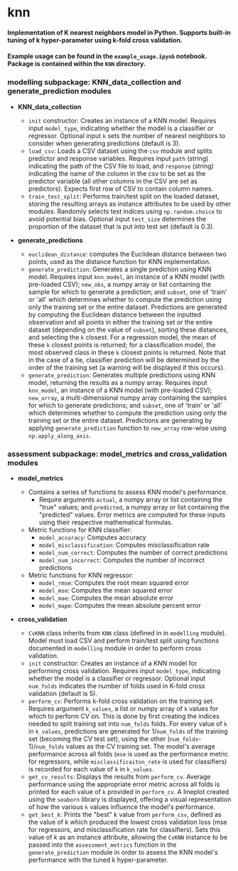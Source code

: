 # knn
#### Implementation of K nearest neighbors model in Python. Supports built-in tuning of k hyper-parameter using k-fold cross validation.

#### Example usage can be found in the `example_usage.ipynb` notebook. Package is contained within the `KNN` directory.

### modelling subpackage: KNN_data_collection and generate_prediction modules
  - **KNN_data_collection**
    - `init` constructor: Creates an instance of a KNN model. Requires input `model_type`, indicating whether the model is a classifier or regressor. Optional input `k` sets the number of nearest neighbors to consider when generating predictions (default is 3).
    - `load_csv`: Loads a CSV dataset using the `csv` module and splits predictor and response variables. Requires input `path` (string) indicating the path of the CSV file to load, and `response` (string) indicating the name of the column in the csv to be set as the predictor variable (all other columns in the CSV are set as predictors). Expects first row of CSV to contain column names.
    - `train_test_split`: Performs train/test split on the loaded dataset, storing the resulting arrays as instance attributes to be used by other modules. Randomly selects test indices using `np.random.choice` to avoid potential bias. Optional input `test_size` determines the proportion of the dataset that is put into test set (default is 0.3).

  - **generate_predictions**
    - `euclidean_distance`: computes the Euclidean distance between two points, used as the distance function for KNN implementation.
    - `generate_prediction`: Generates a single prediction using KNN model. Requires input `knn_model`, an instance of a KNN model (with pre-loaded CSV); `new_obs`, a numpy array or list containing the sample for which to generate a prediction; and `subset`, one of 'train' or 'all' which determines whether to compute the prediction using only the training set or the entire dataset. Predictions are generated by computing the Euclidean distance between the inputted observation and all points in either the training set or the entire dataset (depending on the value of `subset`), sorting these distances, and selecting the `k` closest. For a regression model, the mean of these `k` closest points is returned; for a classification model, the most observed class in these `k` closest points is returned. Note that in the case of a tie, classifier prediction will be determined by the order of the training set (a warning will be displayed if this occurs).
    - `generate_prediction`: Generates multiple predictions using KNN model, returning the results as a numpy array. Requires input `knn_model`, an instance of a KNN model (with pre-loaded CSV); `new_array`, a multi-dimensional numpy array containing the samples for which to generate predictions; and `subset`, one of 'train' or 'all' which determines whether to compute the prediction using only the training set or the entire dataset. Predictions are generating by applying `generate_prediction` function to `new_array` row-wise using `np.apply_along_axis`.

### assessment subpackage: model_metrics and cross_validation modules
  - **model_metrics**
    - Contains a series of functions to assess KNN model's performance.
      - Require arguments `actual`, a numpy array or list containing the "true" values; and `predicted`, a numpy array or list containing the "predicted" values. Error metrics are computed for these inputs using their respective mathematical formulas.
    - Metric functions for KNN classifier:
      - `model_accuracy`: Computes accuracy
      - `model_misclassification`: Computes misclassification rate
      - `model_num_correct`: Computes the number of correct predictions
      - `model_num_incorrect`: Computes the number of incorrect predictions
    - Metric functions for KNN regressor:
      - `model_rmse`: Computes the root mean squared error
      - `model_mse`: Computes the mean squared error
      - `model_mae`: Computes the mean absolute error
      - `model_mape`: Computes the mean absolute percent error

  - **cross_validation**
    - `CvKNN` class inherits from `KNN` class (defined in in `modelling` module). Model must load CSV and perform train/test split using functions documented in `modelling` module in order to perform cross validation.
    - `init` constructor: Creates an instance of a KNN model for performing cross validation. Requires input `model_type`, indicating whether the model is a classifier or regressor. Optional input `num_folds` indicates the number of folds used in K-fold cross validation (default is 5).
    - `perform_cv`: Performs k-fold cross validation on the training set. Requires argument `k_values`, a list or numpy array of `k` values for which to perform CV on. This is done by first creating the indices needed to split training set into `num_folds` folds. For every value of `k` in `k_values`, predictions are generated for 1/`num_folds` of the training set (becoming the CV test set), using the other (`num_folds`-1)/`num_folds` values as the CV training set. The model's average performance across all folds (`mse` is used as the performance metric for regressors, while `misclassificaiton_rate` is used for classifiers) is recorded for each value of `k` in `k_values`.
    - `get_cv_results`: Displays the results from `perform_cv`. Average performance using the appropriate error metric across all folds is printed for each value of `k` provided in `perform_cv`. A lineplot created using the `seaborn` library is displayed, offering a visual representation of how the various `k` values influence the model's performance.
    - `get_best_k`: Prints the "best" k value from `perform_csv`, defined as the value of k which produced the lowest cross validation loss (mse for regressors, and misclassification rate for classifiers). Sets this value of k as an instance attribute, allowing the `CvKNN` instance to be passed into the `assessment_metrics` function in the `generate_prediction` module in order to assess the KNN model's performance with the tuned k hyper-parameter.
